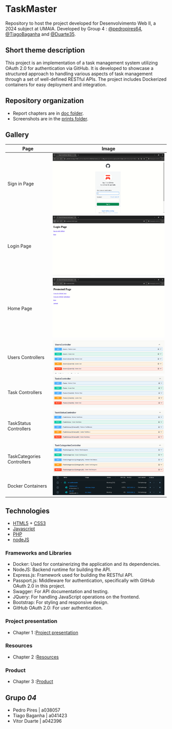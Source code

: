 # TaskMaster

Repository to host the project developed for Desenvolvimento Web II, a 2024 subject at UMAIA. Developed by Group 4 : [@pedropires64](https://github.com/pedropires64), [@TiagoBaganha](https://github.com/TiagoBaganha) and [@Duarte35](https://github.com/Duarte35).

## Short theme description

This project is an implementation of a task management system utilizing OAuth 2.0 for authentication via GitHub. It is developed to showcase a structured approach to handling various aspects of task management through a set of well-defined RESTful APIs. The project includes Dockerized containers for easy deployment and integration.

## Repository organization

* Report chapters are in [doc folder](docs).
* Screenshots are in the [prints folder](prints).


## Gallery

| Page      | Image |
| ----------- | ----------- |
| Sign in Page      | ![Drag Racing](prints/loginemail.png)       |
| Login Page  | ![Drag Racing](prints/login.png)       |
| Home Page | ![Drag Racing](prints/home.png)       |
| Users Controllers      | ![Drag Racing](prints/userscontroller.png)       |
| Task Controllers   | ![Drag Racing](prints/taskcontrollers.png)       |
| TaskStatus Controllers | ![[Drag Racing]()](prints/taskstatuscontroller.png)       |
| TaskCategories Controllers      | ![Drag Racing](prints/taskcategoriescontroller.png)       |
| Docker Containers   | ![Drag Racing](prints/containersdocker.png)       |

## Technologies

* [HTML5](https://html.spec.whatwg.org/multipage/) + [CSS3](https://www.w3.org/Style/CSS/)
* [Javascript](https://developer.mozilla.org/en-US/docs/Learn/JavaScript)
* [PHP](https://www.php.net/)
* [nodeJS](https://nodejs.org/en/)


### Frameworks and Libraries

* Docker: Used for containerizing the application and its dependencies.
* NodeJS: Backend runtime for building the API.
* Express.js: Framework used for building the RESTful API.
* Passport.js: Middleware for authentication, specifically with GitHub OAuth 2.0 in this project.
* Swagger: For API documentation and testing.
* JQuery: For handling JavaScript operations on the frontend.
* Bootstrap: For styling and responsive design.
* GitHub OAuth 2.0: For user authentication.


### Project presentation
* Chapter 1 :[Project presentation](docs/projectpresentation.md)
### Resources
* Chapter 2 :[Resources](docs/Resources.md)
### Product
* Chapter 3 :[Product](docs/Product.md)


## Grupo _04_
* Pedro Pires | a038057
* Tiago Baganha | a041423
* Vitor Duarte | a042396
